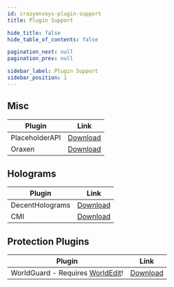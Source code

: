 ```yaml
---
id: crazyenvoys-plugin-support
title: Plugin Support

hide_title: false
hide_table_of_contents: false

pagination_next: null
pagination_prev: null

sidebar_label: Plugin Support
sidebar_position: 1
---
```

## Misc
| Plugin         | Link                                                                                                                                                  |
|----------------|-------------------------------------------------------------------------------------------------------------------------------------------------------|
| PlaceholderAPI | [Download](https://www.spigotmc.org/resources/placeholderapi.6245/)                                                                                   |
| Oraxen         | [Download](https://www.spigotmc.org/resources/%E2%98%84%EF%B8%8F-oraxen-custom-items-blocks-emotes-furniture-resourcepack-and-gui-1-18-1-20-4.72448/) |

## Holograms
| Plugin          | Link                                                                                                                                |
|-----------------|-------------------------------------------------------------------------------------------------------------------------------------|
| DecentHolograms | [Download](https://www.spigotmc.org/resources/decentholograms-1-8-1-19-papi-support-no-dependencies.96927/)                         |
| CMI             | [Download](https://www.spigotmc.org/resources/cmi-298-commands-insane-kits-portals-essentials-economy-mysql-sqlite-much-more.3742/) |

## Protection Plugins
| Plugin                                                              | Link                                         |
|---------------------------------------------------------------------|----------------------------------------------|
| WorldGuard - Requires [WorldEdit](https://enginehub.org/worldedit)! | [Download](https://enginehub.org/worldguard) |